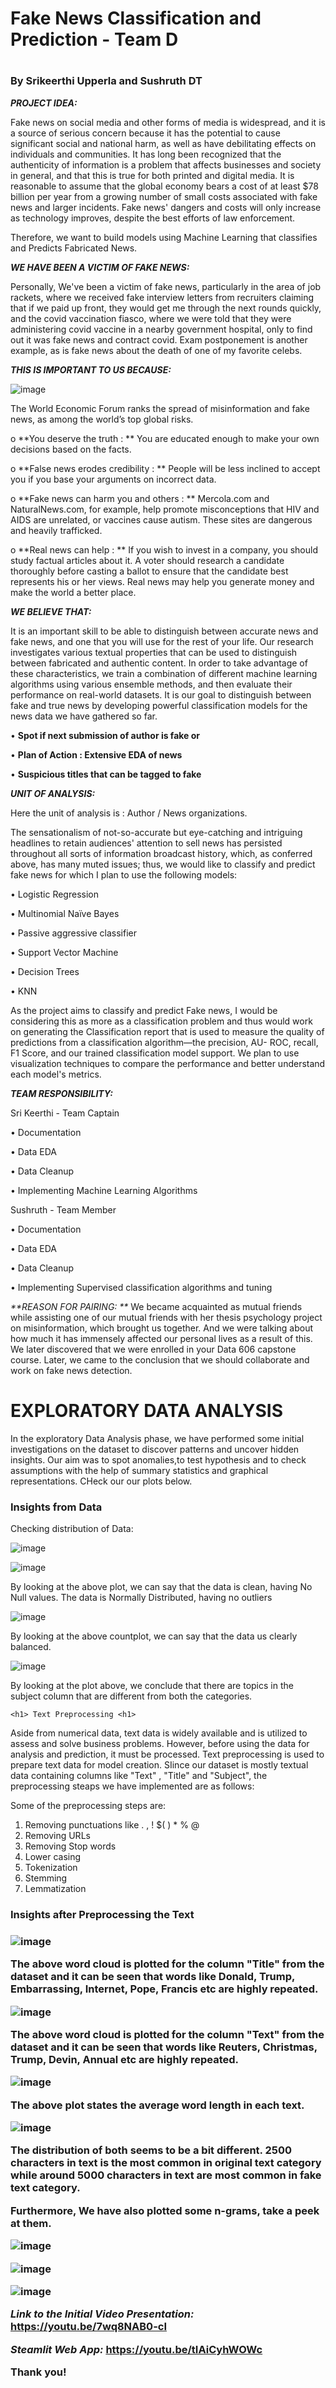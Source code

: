<h1> Fake News Classification and Prediction - Team D <h1>
  
  <h3> By Srikeerthi Upperla and Sushruth DT </h3>


_**PROJECT IDEA:**_

Fake news on social media and other forms of media is widespread, and it is a source of serious concern because it has the potential to cause significant social and national harm, as well as have debilitating effects on individuals and communities. It has long been recognized that the authenticity of information is a problem that affects businesses and society in general, and that this is true for both printed and digital media. It is reasonable to assume that the global economy bears a cost of at least $78 billion per year from a growing number of small costs associated with fake news and larger incidents. Fake news' dangers and costs will only increase as technology improves, despite the best efforts of law enforcement.
  
 Therefore, we want to build models using Machine Learning that classifies and Predicts Fabricated News. 


_**WE HAVE BEEN A VICTIM OF FAKE NEWS:**_

Personally, We've been a victim of fake news, particularly in the area of job rackets, where we received fake interview letters from recruiters claiming that if we paid up front, they would get me through the next rounds quickly, and the covid vaccination fiasco, where we were told that they were administering covid vaccine in a nearby government hospital, only to find out it was fake news and contract covid. Exam postponement is another example, as is fake news about the death of one of my favorite celebs.



_**THIS IS IMPORTANT TO US BECAUSE:**_

![image](https://user-images.githubusercontent.com/98927072/153283392-e9994172-1419-4541-9dc6-e5da6ef6f510.png)

The World Economic Forum ranks the spread of misinformation and fake news, as among the world’s top global risks. 
 
   o	**You deserve the truth : ** You are educated enough to make your own decisions based on the facts. 

   o	**False news erodes credibility : ** People will be less inclined to accept you if you base your arguments on incorrect data.

   o	**Fake news can harm you and others : ** Mercola.com and NaturalNews.com, for example, help promote misconceptions that HIV and AIDS are unrelated, or vaccines cause autism. These sites are dangerous and heavily trafficked.

   o	**Real news can help : ** If you wish to invest in a company, you should study factual articles about it. A voter should research a candidate thoroughly before casting a ballot to ensure that the candidate best represents his or her views. Real news may help you generate money and make the world a better place.




_**WE BELIEVE THAT:**_

It is an important skill to be able to distinguish between accurate news and fake news, and one that you will use for the rest of your life. Our research investigates various textual properties that can be used to distinguish between fabricated and authentic content. In order to take advantage of these characteristics, we train a combination of different machine learning algorithms using various ensemble methods, and then evaluate their performance on real-world datasets. It is our goal to distinguish between fake and true news by developing powerful classification models for the news data we have gathered so far. 

•	**Spot if next submission of author is fake or**

•	**Plan of Action : Extensive EDA of news**

•	**Suspicious titles that can be tagged to fake** 




_**UNIT OF ANALYSIS:**_

Here the unit of analysis is : Author / News organizations.


The sensationalism of not-so-accurate but eye-catching and intriguing headlines to retain audiences' attention to sell news has persisted throughout all sorts of information broadcast history, which, as conferred above, has many muted issues; thus, we would like to classify and predict fake news for which I plan to use the following models:

•	Logistic Regression


•	Multinomial Naïve Bayes


•	Passive aggressive classifier 


•	Support Vector Machine


•	Decision Trees


•	KNN

As the project aims to classify and predict Fake news, I would be considering this as more as a classification problem and thus would work on generating the Classification report that is used to measure the quality of predictions from a classification algorithm—the precision, AU- ROC, recall, F1 Score, and our trained classification model support. We plan to use visualization techniques to compare the performance and better understand each model's metrics.


_**TEAM RESPONSIBILITY:**_


Sri Keerthi - Team Captain

•	 Documentation

•	 Data EDA

•	 Data Cleanup

•	 Implementing Machine Learning Algorithms


Sushruth - Team Member

•	 Documentation

•	 Data EDA

•	 Data Cleanup

•	 Implementing Supervised classification algorithms and tuning 

  
_**REASON FOR PAIRING: **_
We became acquainted as mutual friends while assisting one of our mutual friends with her thesis psychology project on misinformation, which brought us together. And we were talking about how much it has immensely affected our personal lives as a result of this. We later discovered that we were enrolled in your Data 606 capstone course. Later, we came to the conclusion that we should collaborate and work on fake news detection.
  
<h1> EXPLORATORY DATA ANALYSIS </h1>
   
 In the exploratory Data Analysis phase, we have performed some initial investigations on the dataset to discover patterns and uncover hidden insights. Our aim was to spot anomalies,to test hypothesis and to check assumptions with the help of summary statistics and graphical representations. CHeck our our plots below. 
   

<h3> Insights from Data </h3>
   
 Checking distribution of Data: 
   
 ![image](https://user-images.githubusercontent.com/98927072/169607093-c6dbfafb-6fdf-4bad-a605-28d5b22a4740.png)
   
 
 ![image](https://user-images.githubusercontent.com/98927072/169607366-bd6e1281-c219-447f-9483-6e116978cf84.png)
   
 By looking at the above plot, we can say that the data is clean, having No Null values. The data is Normally Distributed, having no outliers
   
  ![image](https://user-images.githubusercontent.com/98927072/169608291-0dac673d-f01d-4309-955b-f72958c1db78.png)
   
 By looking at the above countplot, we can say that the data us clearly balanced. 
   
   ![image](https://user-images.githubusercontent.com/98927072/169608434-40eff314-2f6e-4552-b6a8-2fddb14340a6.png)

By looking at the plot above, we conclude that there are topics in the subject column that are different from both the categories. 
   
    <h1> Text Preprocessing <h1>
      
Aside from numerical data, text data is widely available and is utilized to assess and solve business problems. However, before using the data for analysis and prediction, it must be processed. Text preprocessing is used to prepare text data for model creation. SIince our dataset is mostly textual data containing columns like "Text" ,  "Title" and "Subject", the preprocessing steaps we have implemented are as follows: 
      
 Some of the preprocessing steps are:

1. Removing punctuations like . , ! $( ) * % @
2. Removing URLs
3. Removing Stop words
4. Lower casing
5. Tokenization
6. Stemming
7. Lemmatization

<h3> Insights after Preprocessing the Text <h3>
  
  ![image](https://user-images.githubusercontent.com/98927072/169616183-dff6d256-74a1-4efd-ac39-92afe4109081.png)
  
The above word cloud is plotted for the column "Title" from the dataset and it can be seen that words like Donald, Trump, Embarrassing, Internet, Pope, Francis etc are highly repeated. 
  
  ![image](https://user-images.githubusercontent.com/98927072/169616432-5872c08a-7710-4b16-91c9-ee5935e79750.png)
  
The above word cloud is plotted for the column "Text" from the dataset and it can be seen that words like Reuters, Christmas, Trump, Devin, Annual etc are highly repeated.
  
![image](https://user-images.githubusercontent.com/98927072/169616980-e50bfa5c-3d00-473c-9245-eafaadff470b.png)

The above plot states the average word length in each text. 
   
 ![image](https://user-images.githubusercontent.com/98927072/169617900-967b095e-d3e7-4621-b6c7-46c0dc9b73ba.png)

The distribution of both seems to be a bit different. 2500 characters in text is the most common in original text category while around 5000 characters in text are most common in fake text category.
   
Furthermore, We have also plotted some n-grams, take a peek at them. 
   
![image](https://user-images.githubusercontent.com/98927072/169618009-f6ab4bae-3a42-40a3-a7d8-b0aba29de1d5.png)

   
![image](https://user-images.githubusercontent.com/98927072/169618536-6671df16-be7c-4a43-bb1a-f74f0276299a.png)
   
![image](https://user-images.githubusercontent.com/98927072/169618558-2e0a23ea-5e3f-42fb-8673-aec74c217bf7.png)
   
   
*Link to the Initial Video Presentation:*  https://youtu.be/7wq8NAB0-cI 

*Steamlit Web App:*  https://youtu.be/tIAiCyhWOWc
   
Thank you!



      

